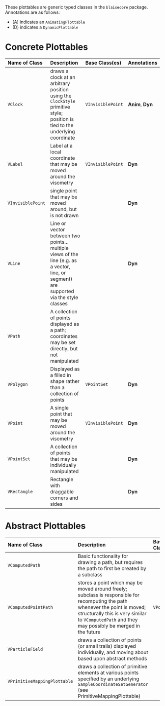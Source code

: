 These plottables are generic typed classes in the `blaisecore` package. Annotations are as follows:
  * (A) indicates an `AnimatingPlottable`
  * (D) indicates a `DynamicPlottable`

# Concrete Plottables #

| **Name of Class** | **Description** | **Base Class(es)** | **Annotations** |
|:------------------|:----------------|:-------------------|:----------------|
| `VClock` |  draws a clock at an arbitrary position using the `ClockStyle` primitive style; position is tied to the underlying coordinate |`VInvisiblePoint` | **Anim**, **Dyn** |
| `VLabel` |Label at a local coordinate that may be moved around the visometry | `VInvisiblePoint` | **Dyn** |
| `VInvisiblePoint` | single point that may be moved around, but is not drawn |  | **Dyn** |
| `VLine` | Line or vector between two points… multiple views of the line (e.g. as a vector, line, or segment) are supported via the style classes |  | **Dyn** |
| `VPath` | A collection of points displayed as a path; coordinates may be set directly, but not manipulated |  |  |
| `VPolygon` | Displayed as a filled in shape rather than a collection of points | `VPointSet` | **Dyn** |
| `VPoint` | A single point that may be moved around the visometry | `VInvisiblePoint` | **Dyn** |
| `VPointSet` | A collection of points that may be individually manipulated |  | **Dyn** |
| `VRectangle` | Rectangle with draggable corners and sides |  | **Dyn** |

# Abstract Plottables #

| **Name of Class** | **Description** | **Base Class(es)** | **Annotations** |
|:------------------|:----------------|:-------------------|:----------------|
| `VComputedPath` | Basic functionality for drawing a path, but requires the path to first be created by a subclass |  | **Dyn** |
| `VComputedPointPath` | stores a point which may be moved around freely; subclass is responsible for recomputing the path whenever the point is moved; structurally this is very similar to `VComputedPath` and they may possibly be merged in the future | `VPoint` | **Dyn** |
| `VParticleField` | draws a collection of points (or small trails) displayed individually, and moving about based upon abstract methods |  | **Anim** |
| `VPrimitiveMappingPlottable` | draws a collection of primitive elements at various points specified by an underlying `SampleCoordinateSetGenerator` (see PrimitiveMappingPlottable) |  |  |